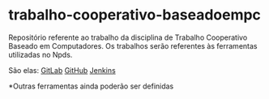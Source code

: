 # trabalho-cooperativo-baseadoempc
Repositório referente ao trabalho da disciplina de Trabalho Cooperativo Baseado em Computadores.
Os trabalhos serão referentes às ferramentas utilizadas no Npds.

São elas:
  [GitLab](https://about.gitlab.com/)
  [GitHub](https://github.com/)
  [Jenkins](https://jenkins.io/)
 
*Outras ferramentas ainda poderão ser definidas
